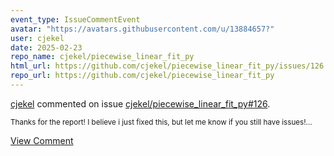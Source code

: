 ```yaml
---
event_type: IssueCommentEvent
avatar: "https://avatars.githubusercontent.com/u/13884657?"
user: cjekel
date: 2025-02-23
repo_name: cjekel/piecewise_linear_fit_py
html_url: https://github.com/cjekel/piecewise_linear_fit_py/issues/126
repo_url: https://github.com/cjekel/piecewise_linear_fit_py
---
```


<a href='https://github.com/cjekel' target='_blank'>cjekel</a> commented on issue <a href='https://github.com/cjekel/piecewise_linear_fit_py/issues/126' target='_blank'>cjekel/piecewise_linear_fit_py#126</a>.

<small>Thanks for the report! I believe i just fixed this, but let me know if you still have issues!...</small>

<a href='https://github.com/cjekel/piecewise_linear_fit_py/issues/126' target='_blank'>View Comment</a>